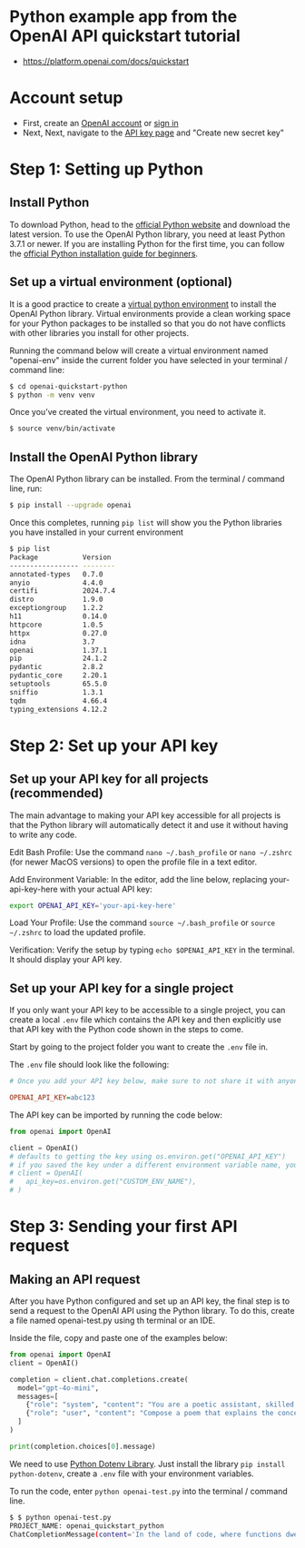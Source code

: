 #  Python example app from the OpenAI API quickstart tutorial
* https://platform.openai.com/docs/quickstart

# Account setup

* First, create an [OpenAI account](https://platform.openai.com/signup) or [sign in](https://platform.openai.com/login)
* Next, Next, navigate to the [API key page](https://platform.openai.com/account/api-keys) and "Create new secret key"

# Step 1: Setting up Python

## Install Python

To download Python, head to the [official Python website](https://www.python.org/downloads/) and download the latest version. To use the OpenAI Python library, you need at least Python 3.7.1 or newer. If you are installing Python for the first time, you can follow the [official Python installation guide for beginners](https://wiki.python.org/moin/BeginnersGuide/Download).

## Set up a virtual environment (optional)

It is a good practice to create a [virtual python environment](https://docs.python.org/3/tutorial/venv.html) to install the OpenAI Python library. Virtual environments provide a clean working space for your Python packages to be installed so that you do not have conflicts with other libraries you install for other projects.

Running the command below will create a virtual environment named "openai-env" inside the current folder you have selected in your terminal / command line:
```sh
$ cd openai-quickstart-python
$ python -m venv venv
```

Once you’ve created the virtual environment, you need to activate it.
```sh
$ source venv/bin/activate
```

## Install the OpenAI Python library

The OpenAI Python library can be installed. From the terminal / command line, run:
```sh
$ pip install --upgrade openai
```

Once this completes, running `pip list` will show you the Python libraries you have installed in your current environment
```sh
$ pip list
Package           Version
----------------- --------
annotated-types   0.7.0
anyio             4.4.0
certifi           2024.7.4
distro            1.9.0
exceptiongroup    1.2.2
h11               0.14.0
httpcore          1.0.5
httpx             0.27.0
idna              3.7
openai            1.37.1
pip               24.1.2
pydantic          2.8.2
pydantic_core     2.20.1
setuptools        65.5.0
sniffio           1.3.1
tqdm              4.66.4
typing_extensions 4.12.2
```

# Step 2: Set up your API key

## Set up your API key for all projects (recommended)

The main advantage to making your API key accessible for all projects is that the Python library will automatically detect it and use it without having to write any code.

Edit Bash Profile: Use the command `nano ~/.bash_profile` or `nano ~/.zshrc` (for newer MacOS versions) to open the profile file in a text editor.

Add Environment Variable: In the editor, add the line below, replacing your-api-key-here with your actual API key:
```sh
export OPENAI_API_KEY='your-api-key-here'
```

Load Your Profile: Use the command `source ~/.bash_profile` or `source ~/.zshrc` to load the updated profile.

Verification: Verify the setup by typing `echo $OPENAI_API_KEY` in the terminal. It should display your API key.


## Set up your API key for a single project

If you only want your API key to be accessible to a single project, you can create a local `.env` file which contains the API key and then explicitly use that API key with the Python code shown in the steps to come.

Start by going to the project folder you want to create the `.env` file in.

The `.env` file should look like the following:
```ini
# Once you add your API key below, make sure to not share it with anyone! The API key should remain private.

OPENAI_API_KEY=abc123
```

The API key can be imported by running the code below:
```python
from openai import OpenAI

client = OpenAI()
# defaults to getting the key using os.environ.get("OPENAI_API_KEY")
# if you saved the key under a different environment variable name, you can do something like:
# client = OpenAI(
#   api_key=os.environ.get("CUSTOM_ENV_NAME"),
# )
```

# Step 3: Sending your first API request

## Making an API request

After you have Python configured and set up an API key, the final step is to send a request to the OpenAI API using the Python library. To do this, create a file named openai-test.py using th terminal or an IDE.

Inside the file, copy and paste one of the examples below:

```python
from openai import OpenAI
client = OpenAI()

completion = client.chat.completions.create(
  model="gpt-4o-mini",
  messages=[
    {"role": "system", "content": "You are a poetic assistant, skilled in explaining complex programming concepts with creative flair."},
    {"role": "user", "content": "Compose a poem that explains the concept of recursion in programming."}
  ]
)

print(completion.choices[0].message)
```

We need to use [Python Dotenv Library](https://pypi.org/project/python-dotenv). Just install the library `pip install python-dotenv`, create a `.env` file with your environment variables. 

To run the code, enter `python openai-test.py` into the terminal / command line.
```sh
$ $ python openai-test.py 
PROJECT_NAME: openai_quickstart_python
ChatCompletionMessage(content='In the land of code, where functions dwell,\nThere lies a magical process to tell.\nRecursion, the word whispered with grace,\nA concept woven throughout time and space.\n\nA function calling itself, daring and brave,\nSolving problems in a recursive wave.\nLike a mirror reflecting its own reflection,\nRecursion dives deep, creating connection.\n\nThrough loops and calls, it travels afar,\nUnraveling mysteries, like a shining star.\nEach iteration a step, a loop in time,\nUnfolding the code like a rhythmic chime.\n\nA journey through layers, nested and deep,\nA recursive dance, a rhythm to keep.\nBreaking down tasks into smaller parts,\nRecursion unfolds, connecting hearts.\n\nSo next time you code, with problems complex,\nRemember recursion, a powerful text.\nA looping saga, a story untold,\nIn the realm of programming, a treasure to behold.', role='assistant', function_call=None, tool_calls=None)
```
